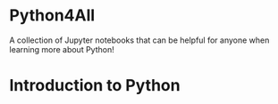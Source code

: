 # Python4All
A collection of Jupyter notebooks that can be helpful for anyone when learning more about Python!

# Introduction to Python

